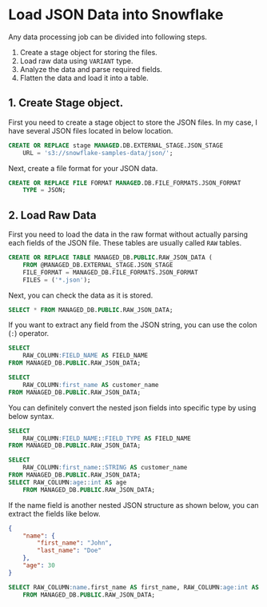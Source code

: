 # Load JSON Data into Snowflake

Any data processing job can be divided into following steps.
1. Create a stage object for storing the files.
2. Load raw data using `VARIANT` type.
3. Analyze the data and parse required fields.
4. Flatten the data and load it into a table.

## 1. Create Stage object.

First you need to create a stage object to store the JSON files. In my case, I have several JSON files located in 
below location.

```sql
CREATE OR REPLACE stage MANAGED.DB.EXTERNAL_STAGE.JSON_STAGE
    URL = 's3://snowflake-samples-data/json/';
```

Next, create a file format for your JSON data.

```sql
CREATE OR REPLACE FILE FORMAT MANAGED.DB.FILE_FORMATS.JSON_FORMAT
    TYPE = JSON;
```

## 2. Load Raw Data

First you need to load the data in the raw format without actually parsing each fields of the JSON file. These 
tables are usually called `RAW` tables.

```sql
CREATE OR REPLACE TABLE MANAGED_DB.PUBLIC.RAW_JSON_DATA (
    FROM @MANAGED_DB.EXTERNAL_STAGE.JSON_STAGE
    FILE_FORMAT = MANAGED_DB.FILE_FORMATS.JSON_FORMAT
    FILES = ('*.json');
```

Next, you can check the data as it is stored.

```sql
SELECT * FROM MANAGED_DB.PUBLIC.RAW_JSON_DATA;
```

If you want to extract any field from the JSON string, you can use the colon (`:`) operator.

```sql
SELECT 
    RAW_COLUMN:FIELD_NAME AS FIELD_NAME
FROM MANAGED_DB.PUBLIC.RAW_JSON_DATA;

SELECT 
    RAW_COLUMN:first_name AS customer_name
FROM MANAGED_DB.PUBLIC.RAW_JSON_DATA;
```

You can definitely convert the nested json fields into specific type by using below syntax.

```sql
SELECT 
    RAW_COLUMN:FIELD_NAME::FIELD_TYPE AS FIELD_NAME
FROM MANAGED_DB.PUBLIC.RAW_JSON_DATA;

SELECT 
    RAW_COLUMN:first_name::STRING AS customer_name
FROM MANAGED_DB.PUBLIC.RAW_JSON_DATA;
SELECT RAW_COLUMN:age::int AS age
    FROM MANAGED_DB.PUBLIC.RAW_JSON_DATA;
```

If the name field is another nested JSON structure as shown below, you can extract the fields like below.

```json
{
    "name": {
        "first_name": "John",
        "last_name": "Doe"
    },
    "age": 30
}
```

```sql
SELECT RAW_COLUMN:name.first_name AS first_name, RAW_COLUMN:age:int AS age
    FROM MANAGED_DB.PUBLIC.RAW_JSON_DATA;
```